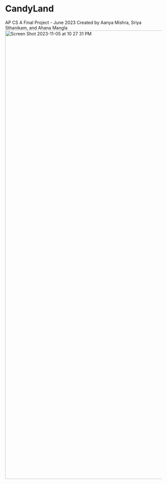 # CandyLand
AP CS A Final Project - June 2023
Created by Aanya Mishra, Sriya Sthanikam, and Ahana Mangla
<img width="1440" alt="Screen Shot 2023-11-05 at 10 27 31 PM" src="https://github.com/aanyamx/CandyLand/assets/94204998/4477c779-6eb4-4f6f-bc49-0e3cf3e29a98">
